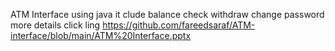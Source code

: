 ATM Interface 
using java 
it clude 
balance check
withdraw
change password
more details click ling https://github.com/fareedsaraf/ATM-interface/blob/main/ATM%20Interface.pptx
